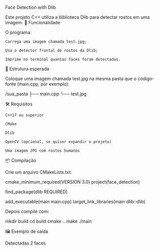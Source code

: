 Face Detection with Dlib

Este projeto C++ utiliza a biblioteca Dlib para detectar rostos em uma imagem.
📸 Funcionalidade

O programa:

    Carrega uma imagem chamada test.jpg;

    Usa o detector frontal de rostos da Dlib;

    Imprime no terminal quantas faces foram detectadas.

📂 Estrutura esperada

Coloque uma imagem chamada test.jpg na mesma pasta que o código-fonte (main.cpp, por exemplo).

/sua_pasta
├── main.cpp
└── test.jpg

🛠️ Requisitos

    C++17 ou superior

    CMake

    Dlib

    OpenCV (opcional, se quiser expandir o projeto)

    Uma imagem JPG com rostos humanos

📦 Compilação

Crie um arquivo CMakeLists.txt:

cmake_minimum_required(VERSION 3.0)
project(face_detection)

find_package(dlib REQUIRED)

add_executable(main main.cpp)
target_link_libraries(main dlib::dlib)

Depois compile com:

mkdir build
cd build
cmake ..
make
./main

🖼️ Exemplo de saída

Detectadas 2 faces